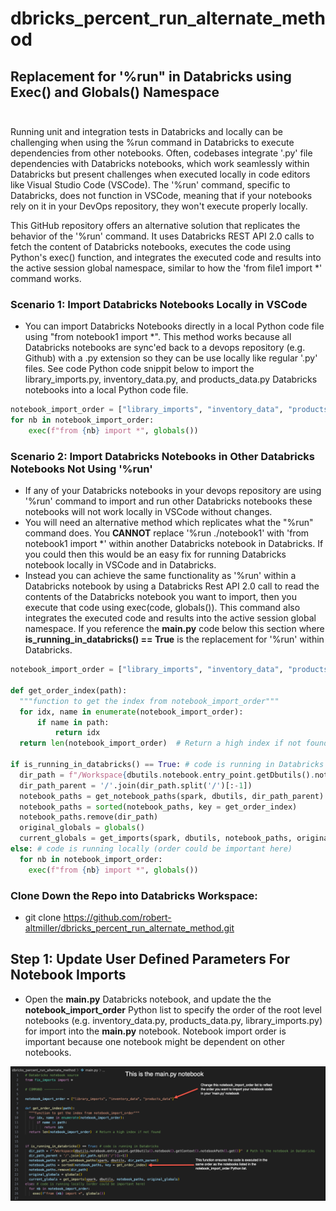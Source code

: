 # dbricks_percent_run_alternate_method

## Replacement for '%run" in Databricks using Exec() and Globals() Namespace<br><br>

Running unit and integration tests in Databricks and locally can be challenging when using the %run command in Databricks to execute dependencies from other notebooks. Often, codebases integrate '.py' file dependencies with Databricks notebooks, which work seamlessly within Databricks but present challenges when executed locally in code editors like Visual Studio Code (VSCode). The '%run' command, specific to Databricks, does not function in VSCode, meaning that if your notebooks rely on it in your DevOps repository, they won't execute properly locally.

This GitHub repository offers an alternative solution that replicates the behavior of the '%run' command. It uses Databricks REST API 2.0 calls to fetch the content of Databricks notebooks, executes the code using Python's exec() function, and integrates the executed code and results into the active session global namespace, similar to how the 'from file1 import *' command works.

### Scenario 1: Import Databricks Notebooks Locally in VSCode

- You can import Databricks Notebooks directly in a local Python code file using "from notebook1 import *".  This method works because all Databricks notebooks are sync'ed back to a devops repository (e.g. Github) with a .py extension so they can be use locally like regular '.py' files.  See code Python code snippit below to import the library_imports.py, inventory_data.py, and products_data.py Databricks notebooks into a local Python code file.

```Python
notebook_import_order = ["library_imports", "inventory_data", "products_data"]
for nb in notebook_import_order:
    exec(f"from {nb} import *", globals())
```

### Scenario 2: Import Databricks Notebooks in Other Databricks Notebooks Not Using '%run'

- If any of your Databricks notebooks in your devops repository are using '%run' command to import and run other Databricks notebooks these notebooks will not work locally in VSCode without changes.
- You will need an alternative method which replicates what the "%run" command does.  You __CANNOT__ replace '%run ./notebook1' with 'from notebook1 import *' within another Databricks notebook in Databricks.  If you could then this would be an easy fix for running Databricks notebook locally in VSCode and in Databricks. 
- Instead you can achieve the same functionality as '%run' within a Databricks notebook by using a Databricks Rest API 2.0 call to read the contents of the Databricks notebook you want to import, then you execute that code using exec(code, globals()).  This command also integrates the executed code and results into the active session global namespace.  If you reference the __main.py__ code below this section where __is_running_in_databricks() == True__ is the replacement for '%run' within Databricks.

```Python
notebook_import_order = ["library_imports", "inventory_data", "products_data"]

def get_order_index(path):
  """function to get the index from notebook_import_order"""
  for idx, name in enumerate(notebook_import_order):
      if name in path:
          return idx
  return len(notebook_import_order)  # Return a high index if not found

if is_running_in_databricks() == True: # code is running in Databricks
  dir_path = f"/Workspace{dbutils.notebook.entry_point.getDbutils().notebook().getContext().notebookPath().get()}"  # Path to the notebook in Databricks
  dir_path_parent = '/'.join(dir_path.split('/')[:-1])
  notebook_paths = get_notebook_paths(spark, dbutils, dir_path_parent)
  notebook_paths = sorted(notebook_paths, key = get_order_index)
  notebook_paths.remove(dir_path)  
  original_globals = globals()
  current_globals = get_imports(spark, dbutils, notebook_paths, original_globals)
else: # code is running locally (order could be important here)
  for nb in notebook_import_order:
    exec(f"from {nb} import *", globals())
```

### Clone Down the Repo into Databricks Workspace: <br>

- git clone https://github.com/robert-altmiller/dbricks_percent_run_alternate_method.git

## Step 1: Update User Defined Parameters For Notebook Imports

- Open the __main.py__ Databricks notebook, and update the the __notebook_import_order__ Python list to specify the order of the root level notebooks (e.g. inventory_data.py, products_data.py, library_imports.py) for import into the __main.py__ notebook.  Notebook import order is important because one notebook might be dependent on other notebooks.

![update_parameters.png](/readme_images/update_parameters.png)
